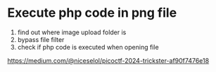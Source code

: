 # Execute php code in png file

1. find out where image upload folder is
2. bypass file filter
3. check if php code is executed when opening file

https://medium.com/@niceselol/picoctf-2024-trickster-af90f7476e18
